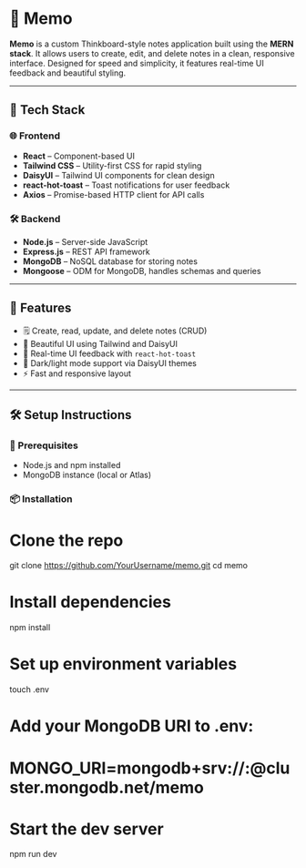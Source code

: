 # 📝 Memo

**Memo** is a custom Thinkboard-style notes application built using the **MERN stack**. It allows users to create, edit, and delete notes in a clean, responsive interface. Designed for speed and simplicity, it features real-time UI feedback and beautiful styling.

---

## 🚀 Tech Stack

### 🌐 Frontend
- **React** – Component-based UI
- **Tailwind CSS** – Utility-first CSS for rapid styling
- **DaisyUI** – Tailwind UI components for clean design
- **react-hot-toast** – Toast notifications for user feedback
- **Axios** – Promise-based HTTP client for API calls

### 🛠 Backend
- **Node.js** – Server-side JavaScript
- **Express.js** – REST API framework
- **MongoDB** – NoSQL database for storing notes
- **Mongoose** – ODM for MongoDB, handles schemas and queries

---
## 🧠 Features

- 🗒️ Create, read, update, and delete notes (CRUD)
- 🎨 Beautiful UI using Tailwind and DaisyUI
- 🔄 Real-time UI feedback with `react-hot-toast`
- 🌙 Dark/light mode support via DaisyUI themes
- ⚡ Fast and responsive layout

---

## 🛠️ Setup Instructions

### 🔧 Prerequisites
- Node.js and npm installed
- MongoDB instance (local or Atlas)

### 📦 Installation
# Clone the repo
git clone https://github.com/YourUsername/memo.git
cd memo

# Install dependencies
npm install

# Set up environment variables
touch .env
# Add your MongoDB URI to .env:
# MONGO_URI=mongodb+srv://<user>:<password>@cluster.mongodb.net/memo

# Start the dev server
npm run dev
